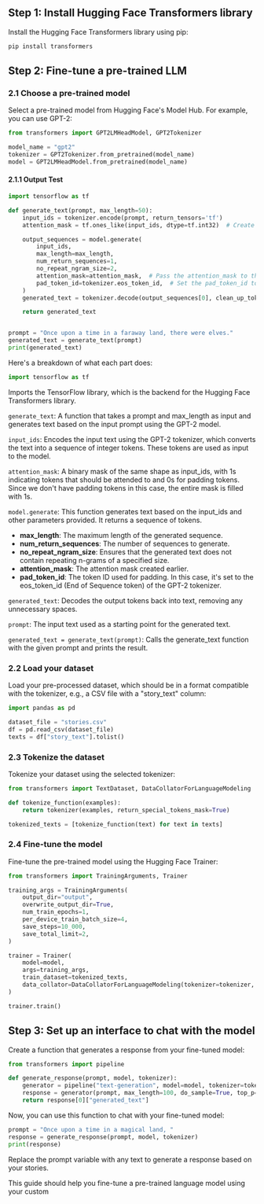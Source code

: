 ## Step 1: Install Hugging Face Transformers library

Install the Hugging Face Transformers library using pip:

```bash
pip install transformers
```

## Step 2: Fine-tune a pre-trained LLM

### 2.1 Choose a pre-trained model

Select a pre-trained model from Hugging Face's Model Hub. For example, you can use GPT-2:

```python
from transformers import GPT2LMHeadModel, GPT2Tokenizer

model_name = "gpt2"
tokenizer = GPT2Tokenizer.from_pretrained(model_name)
model = GPT2LMHeadModel.from_pretrained(model_name)
```

#### 2.1.1 Output Test

```py
import tensorflow as tf

def generate_text(prompt, max_length=50):
    input_ids = tokenizer.encode(prompt, return_tensors='tf')
    attention_mask = tf.ones_like(input_ids, dtype=tf.int32)  # Create an attention mask of the same shape as input_ids

    output_sequences = model.generate(
        input_ids,
        max_length=max_length,
        num_return_sequences=1,
        no_repeat_ngram_size=2,
        attention_mask=attention_mask,  # Pass the attention_mask to the model.generate function
        pad_token_id=tokenizer.eos_token_id,  # Set the pad_token_id to the eos_token_id (50256 for GPT-2)
    )
    generated_text = tokenizer.decode(output_sequences[0], clean_up_tokenization_spaces=True)

    return generated_text


prompt = "Once upon a time in a faraway land, there were elves."
generated_text = generate_text(prompt)
print(generated_text)
```

 Here's a breakdown of what each part does:

```py
import tensorflow as tf
```

Imports the TensorFlow library, which is the backend for the Hugging Face Transformers library.

```generate_text```: A function that takes a prompt and max_length as input and generates text based on the input prompt using the GPT-2 model.

```input_ids```: Encodes the input text using the GPT-2 tokenizer, which converts the text into a sequence of integer tokens. These tokens are used as input to the model.

```attention_mask```: A binary mask of the same shape as input_ids, with 1s indicating tokens that should be attended to and 0s for padding tokens. Since we don't have padding tokens in this case, the entire mask is filled with 1s.

```model.generate```: This function generates text based on the input_ids and other parameters provided. It returns a sequence of tokens.

- **max_length**: The maximum length of the generated sequence.
- **num_return_sequences**: The number of sequences to generate.
- **no_repeat_ngram_size**: Ensures that the generated text does not contain repeating n-grams of a specified size.
- **attention_mask**: The attention mask created earlier.
- **pad_token_id**: The token ID used for padding. In this case, it's set to the eos_token_id (End of Sequence token) of the GPT-2 tokenizer.

```generated_text```: Decodes the output tokens back into text, removing any unnecessary spaces.

```prompt```: The input text used as a starting point for the generated text.

```generated_text = generate_text(prompt)```: Calls the generate_text function with the given prompt and prints the result.

### 2.2 Load your dataset

Load your pre-processed dataset, which should be in a format compatible with the tokenizer, e.g., a CSV file with a "story_text" column:

```python
import pandas as pd

dataset_file = "stories.csv"
df = pd.read_csv(dataset_file)
texts = df["story_text"].tolist()
```

### 2.3 Tokenize the dataset

Tokenize your dataset using the selected tokenizer:

```python
from transformers import TextDataset, DataCollatorForLanguageModeling

def tokenize_function(examples):
    return tokenizer(examples, return_special_tokens_mask=True)

tokenized_texts = [tokenize_function(text) for text in texts]
```

### 2.4 Fine-tune the model

Fine-tune the pre-trained model using the Hugging Face Trainer:

```python
from transformers import TrainingArguments, Trainer

training_args = TrainingArguments(
    output_dir="output",
    overwrite_output_dir=True,
    num_train_epochs=1,
    per_device_train_batch_size=4,
    save_steps=10_000,
    save_total_limit=2,
)

trainer = Trainer(
    model=model,
    args=training_args,
    train_dataset=tokenized_texts,
    data_collator=DataCollatorForLanguageModeling(tokenizer=tokenizer, mlm=False),
)

trainer.train()
```

## Step 3: Set up an interface to chat with the model

Create a function that generates a response from your fine-tuned model:

```python
from transformers import pipeline

def generate_response(prompt, model, tokenizer):
    generator = pipeline("text-generation", model=model, tokenizer=tokenizer)
    response = generator(prompt, max_length=100, do_sample=True, top_p=0.95, top_k=60)
    return response[0]["generated_text"]
```

Now, you can use this function to chat with your fine-tuned model:

```python
prompt = "Once upon a time in a magical land, "
response = generate_response(prompt, model, tokenizer)
print(response)
```

Replace the prompt variable with any text to generate a response based on your stories.

This guide should help you fine-tune a pre-trained language model using your custom
